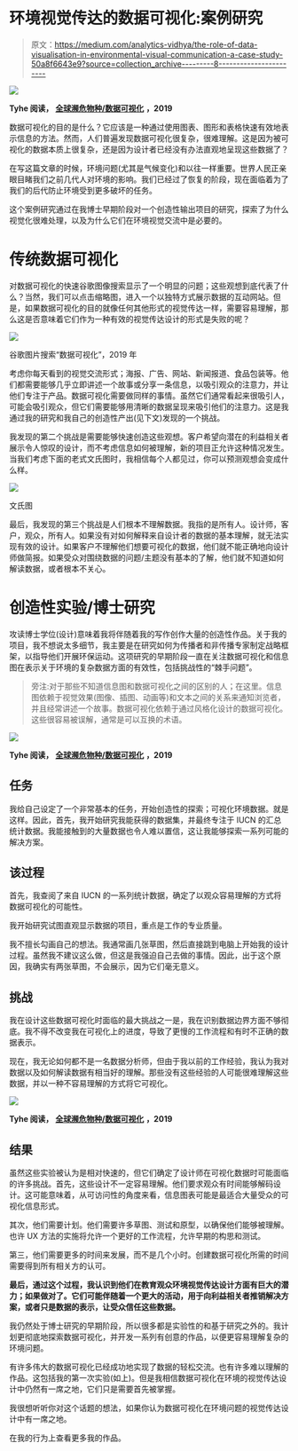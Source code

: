 # 环境视觉传达的数据可视化:案例研究

> 原文：<https://medium.com/analytics-vidhya/the-role-of-data-visualisation-in-environmental-visual-communication-a-case-study-50a8f6643e9?source=collection_archive---------8----------------------->

![](img/6fba3103ab822442c2383e7ad2b05d86.png)

**Tyhe 阅读，** [**全球濒危物种/数据可视化**](https://www.behance.net/gallery/85374469/Threatened-Species-Across-the-GlobeData-Visualisation) **，2019**

数据可视化的目的是什么？它应该是一种通过使用图表、图形和表格快速有效地表示信息的方法。然而，人们普遍发现数据可视化很复杂，很难理解。这是因为被可视化的数据本质上很复杂，还是因为设计者已经没有办法直观地呈现这些数据了？

在写这篇文章的时候，环境问题(尤其是气候变化)和以往一样重要。世界人民正亲眼目睹我们之前几代人对环境的影响。我们已经过了恢复的阶段，现在面临着为了我们的后代防止环境受到更多破坏的任务。

这个案例研究通过在我博士早期阶段对一个创造性输出项目的研究，探索了为什么视觉化很难处理，以及为什么它们在环境视觉交流中是必要的。

# **传统数据可视化**

对数据可视化的快速谷歌图像搜索显示了一个明显的问题；这些观想到底代表了什么？当然，我们可以点击缩略图，进入一个以独特方式展示数据的互动网站。但是，如果数据可视化的目的就像任何其他形式的视觉传达一样，需要容易理解，那么这是否意味着它们作为一种有效的视觉传达设计的形式是失败的呢？

![](img/456e2f258831cb4530dc4111cf5ae959.png)

谷歌图片搜索“数据可视化”，2019 年

考虑你每天看到的视觉交流形式；海报、广告、网站、新闻报道、食品包装等。他们都需要能够几乎立即讲述一个故事或分享一条信息，以吸引观众的注意力，并让他们专注于产品。数据可视化需要做同样的事情。虽然它们通常看起来很吸引人，可能会吸引观众，但它们需要能够用清晰的数据呈现来吸引他们的注意力。这是我通过我的研究和我自己的创造性产出(见下文)发现的一个挑战。

我发现的第二个挑战是需要能够快速创造这些观想。客户希望向潜在的利益相关者展示令人惊叹的设计，而不考虑信息如何被理解，新的项目正允许这种情况发生。当我们考虑下面的老式文氏图时，我相信每个人都见过，你可以预测观想会变成什么样。

![](img/6cdf5fd6770ef67975405282632bcb02.png)

文氏图

最后，我发现的第三个挑战是人们根本不理解数据。我指的是所有人。设计师，客户，观众，所有人。如果没有对如何解释来自设计者的数据的基本理解，就无法实现有效的设计。如果客户不理解他们想要可视化的数据，他们就不能正确地向设计师做简报。如果受众对围绕数据的问题/主题没有基本的了解，他们就不知道如何解读数据，或者根本不关心。

# 创造性实验/博士研究

攻读博士学位(设计)意味着我将伴随着我的写作创作大量的创造性作品。关于我的项目，我不想说太多细节，我主要是在研究如何为传播者和非传播专家制定战略框架，以指导他们开展环保运动。这项研究的早期阶段一直在关注数据可视化和信息图在表示关于环境的复杂数据方面的有效性，包括挑战性的“棘手问题”。

> 旁注:对于那些不知道信息图和数据可视化之间的区别的人；在这里。信息图依赖于视觉效果(图像、插图、动画等)和文本之间的关系来通知浏览者，并且经常讲述一个故事。数据可视化依赖于通过风格化设计的数据可视化。这些很容易被误解，通常是可以互换的术语。

![](img/b88d4aaeeb3adbd9bfe2eb1ac16a0655.png)

**Tyhe 阅读，** [**全球濒危物种/数据可视化**](https://www.behance.net/gallery/85374469/Threatened-Species-Across-the-GlobeData-Visualisation) **，2019**

## 任务

我给自己设定了一个非常基本的任务，开始创造性的探索；可视化环境数据。就是这样。因此，首先，我开始研究我能获得的数据集，并最终专注于 IUCN 的汇总统计数据。我能接触到的大量数据也令人难以置信，这让我能够探索一系列可能的解决方案。

## 该过程

首先，我查阅了来自 IUCN 的一系列统计数据，确定了以观众容易理解的方式将数据可视化的可能性。

我开始研究试图直观显示数据的项目，重点是工作的专业质量。

我不擅长勾画自己的想法。我通常画几张草图，然后直接跳到电脑上开始我的设计过程。虽然我不建议这么做，但这是我强迫自己去做的事情。因此，出于这个原因，我确实有两张草图，不会展示，因为它们毫无意义。

## 挑战

我在设计这些数据可视化时面临的最大挑战之一是，我在识别数据边界方面不够彻底。我不得不改变我在可视化上的进度，导致了更慢的工作流程和有时不正确的数据表示。

现在，我无论如何都不是一名数据分析师，但由于我以前的工作经验，我认为我对数据以及如何解读数据有相当好的理解。那些没有这些经验的人可能很难理解这些数据，并以一种不容易理解的方式将它可视化。

![](img/b18de46114c7e84bd69c82651da00418.png)

**Tyhe 阅读，** [**全球濒危物种/数据可视化**](https://www.behance.net/gallery/85374469/Threatened-Species-Across-the-GlobeData-Visualisation) **，2019**

## 结果

虽然这些实验被认为是相对快速的，但它们确定了设计师在可视化数据时可能面临的许多挑战。首先，这些设计不一定容易理解。他们要求观众有时间能够解码设计。这可能意味着，从可访问性的角度来看，信息图表可能是最适合大量受众的可视化信息形式。

其次，他们需要计划。他们需要许多草图、测试和原型，以确保他们能够被理解。也许 UX 方法的实施将允许一个更好的工作流程，允许早期的构思和测试。

第三，他们需要更多的时间来发展，而不是几个小时。创建数据可视化所需的时间需要得到所有相关方的认可。

**最后，通过这个过程，我认识到他们在教育观众环境视觉传达设计方面有巨大的潜力；如果做对了。它们可能伴随着一个更大的活动，用于向利益相关者推销解决方案，或者只是数据的表示，让受众信任这些数据。**

我仍然处于博士研究的早期阶段，所以很多都是实验性的和基于研究之外的。我计划更彻底地探索数据可视化，并开发一系列有创意的作品，以便更容易理解复杂的环境问题。

有许多伟大的数据可视化已经成功地实现了数据的轻松交流。也有许多难以理解的作品。这包括我的第一次实验(如上)。但是我相信数据可视化在环境的视觉传达设计中仍然有一席之地，它们只是需要首先被掌握。

我很想听听你对这个话题的想法，如果你认为数据可视化在环境问题的视觉传达设计中有一席之地。

在我的行为上查看更多我的作品。